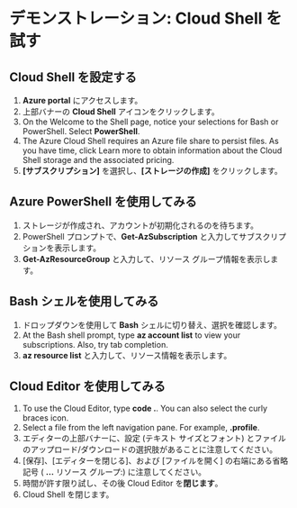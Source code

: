 # <a name="demonstration-experiment-with-the-cloud-shell"></a>デモンストレーション: Cloud Shell を試す

## <a name="configure-the-cloud-shell"></a>Cloud Shell を設定する

1. **Azure portal** にアクセスします。
2. 上部バナーの **Cloud Shell** アイコンをクリックします。
3. On the Welcome to the Shell page, notice your selections for Bash or PowerShell. Select <bpt id="p1">**</bpt>PowerShell<ept id="p1">**</ept>.
4. The Azure Cloud Shell requires an Azure file share to persist files. As you have time, click Learn more to obtain information about the Cloud Shell storage and the associated pricing.
5. **[サブスクリプション]** を選択し、**[ストレージの作成]** をクリックします。 

## <a name="experiment-with-azure-powershell"></a>Azure PowerShell を使用してみる

1. ストレージが作成され、アカウントが初期化されるのを待ちます。
2. PowerShell プロンプトで、**Get-AzSubscription** と入力してサブスクリプションを表示します。
3. **Get-AzResourceGroup** と入力して、リソース グループ情報を表示します。

## <a name="experiment-with-the-bash-shell"></a>Bash シェルを使用してみる

1. ドロップダウンを使用して **Bash** シェルに切り替え、選択を確認します。
2. At the Bash shell prompt, type <bpt id="p1">**</bpt>az account list<ept id="p1">**</ept> to view your subscriptions. Also, try tab completion. 
3. **az resource list** と入力して、リソース情報を表示します。

## <a name="experiment-with-the-cloud-editor"></a>Cloud Editor を使用してみる

1. To use the Cloud Editor, type <bpt id="p1">**</bpt>code .<ept id="p1">**</ept>. You can also select the curly braces icon. 
2. Select a file from the left navigation pane. For example, <bpt id="p1">**</bpt>.profile<ept id="p1">**</ept>.
3. エディターの上部バナーに、設定 (テキスト サイズとフォント) とファイルのアップロード/ダウンロードの選択肢があることに注意してください。
4. [保存]、[エディターを閉じる]、および [ファイルを開く] の右端にある省略記号 ( **...** リソース グループ:) に注意してください。
5. 時間が許す限り試し、その後 Cloud Editor を**閉じます**。 
6. Cloud Shell を閉じます。